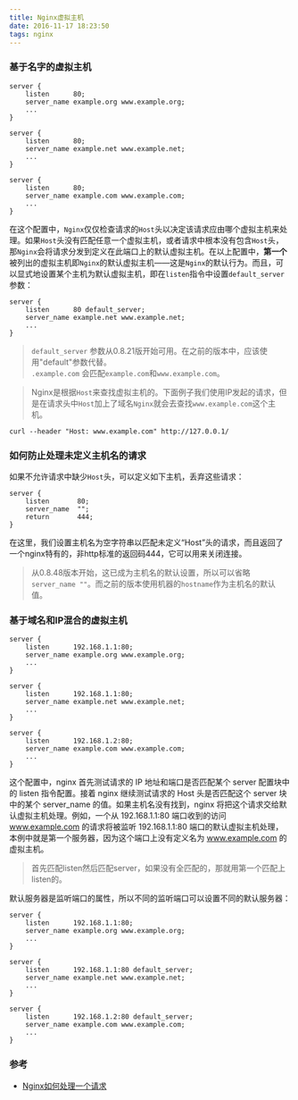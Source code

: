 ```yaml
---
title: Nginx虚拟主机
date: 2016-11-17 18:23:50
tags: nginx
---
```

### 基于名字的虚拟主机

```
server {
    listen      80;
    server_name example.org www.example.org;
    ...
}

server {
    listen      80;
    server_name example.net www.example.net;
    ...
}

server {
    listen      80;
    server_name example.com www.example.com;
    ...
}
```

在这个配置中，`Nginx`仅仅检查请求的`Host`头以决定该请求应由哪个虚拟主机来处理。如果`Host`头没有匹配任意一个虚拟主机，或者请求中根本没有包含`Host`头，那`Nginx`会将请求分发到定义在此端口上的默认虚拟主机。在以上配置中，**第一个** 被列出的虚拟主机即`Nginx`的默认虚拟主机——这是`Nginx`的默认行为。而且，可以显式地设置某个主机为默认虚拟主机，即在`listen`指令中设置`default_server`参数：
```
server {
    listen      80 default_server;
    server_name example.net www.example.net;
    ...
}
```

> `default_server` 参数从0.8.21版开始可用。在之前的版本中，应该使用"default"参数代替。    
> `.example.com` 会匹配`example.com`和`www.example.com`。

> Nginx是根据`Host`来查找虚拟主机的。下面例子我们使用IP发起的请求，但是在请求头中`Host`加上了域名`Nginx`就会去查找`www.example.com`这个主机。
``` shell 
curl --header "Host: www.example.com" http://127.0.0.1/
```

### 如何防止处理未定义主机名的请求
如果不允许请求中缺少`Host`头，可以定义如下主机，丢弃这些请求：
```
server {
    listen       80;
    server_name  "";
    return       444;
}
```
在这里，我们设置主机名为空字符串以匹配未定义“Host”头的请求，而且返回了一个nginx特有的，非http标准的返回码444，它可以用来关闭连接。
> 从0.8.48版本开始，这已成为主机名的默认设置，所以可以省略`server_name ""`。而之前的版本使用机器的`hostname`作为主机名的默认值。

### 基于域名和IP混合的虚拟主机
```
server {
    listen      192.168.1.1:80;
    server_name example.org www.example.org;
    ...
}

server {
    listen      192.168.1.1:80;
    server_name example.net www.example.net;
    ...
}

server {
    listen      192.168.1.2:80;
    server_name example.com www.example.com;
    ...
}
```
这个配置中，nginx 首先测试请求的 IP 地址和端口是否匹配某个 server 配置块中的 listen 指令配置。接着 nginx 继续测试请求的 Host 头是否匹配这个 server 块中的某个 server_name 的值。如果主机名没有找到，nginx 将把这个请求交给默认虚拟主机处理。例如，一个从 192.168.1.1:80 端口收到的访问 www.example.com 的请求将被监听 192.168.1.1:80 端口的默认虚拟主机处理，本例中就是第一个服务器，因为这个端口上没有定义名为 www.example.com 的虚拟主机。  

> 首先匹配listen然后匹配server，如果没有全匹配的，那就用第一个匹配上listen的。

默认服务器是监听端口的属性，所以不同的监听端口可以设置不同的默认服务器：
```
server {
    listen      192.168.1.1:80;
    server_name example.org www.example.org;
    ...
}

server {
    listen      192.168.1.1:80 default_server;
    server_name example.net www.example.net;
    ...
}

server {
    listen      192.168.1.2:80 default_server;
    server_name example.com www.example.com;
    ...
}
```


### 参考
- [Nginx如何处理一个请求](http://tengine.taobao.org/nginx_docs/cn/docs/http/request_processing.html)
